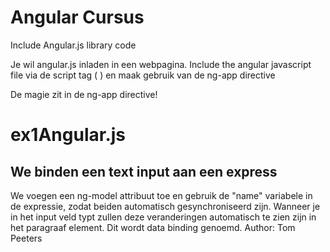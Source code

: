 # Angular Cursus

Include Angular.js library code

Je wil angular.js inladen in een webpagina.
Include the angular javascript file via de script tag (<script src="http://code.jquery.com/jquery.min.js"></script>
) en maak gebruik van de ng-app directive

De magie zit in de ng-app directive!


# ex1Angular.js
## We binden een text input aan een express

We voegen een ng-model attribuut toe en gebruik de "name" variabele in de expressie, zodat beiden automatisch gesynchroniseerd zijn.
Wanneer je in het input veld typt zullen deze veranderingen automatisch te zien zijn in het paragraaf element. Dit wordt data binding genoemd.
Author: Tom Peeters
